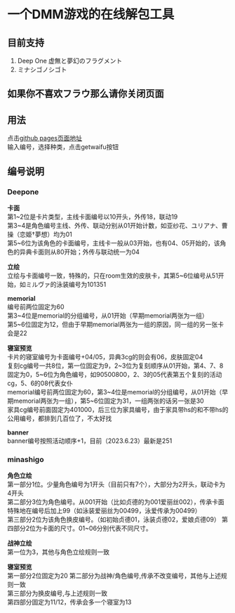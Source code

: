 # 一个DMM游戏的在线解包工具

## 目前支持  

1. Deep One 虚無と夢幻のフラグメント  
2. ミナシゴノシゴト

## 如果你不喜欢フラウ那么请你关闭页面

## 用法

点击[github pages页面地址](https://lisanjin.github.io/GetWaifu/)  
输入编号，选择种类，点击getwaifu按钮

## 编号说明  

### Deepone  

**卡面**  
第1\~2位是卡片类型，主线卡面编号以10开头，外传18，联动19  
第3\~4是角色编号主线、外传、联动分别从01开始计数，如亚纱花、ユリアナ、曹操（恋姫†夢想）均为01  
第5\~6位为该角色的卡面编号，主线卡一般从03开始，也有04、05开始的，该角色的异典卡面则从80开始；外传与联动统一为04  

**立绘**  
立绘与卡面编号一致，特殊的，只在room生效的皮肤卡，其第5~6位编号从51开始，如ミルヴァ的泳装编号为101351  

**memorial**  
编号前两位固定为60  
第3\~4位是memorial的分组编号，从01开始（早期memorial两张为一组）  
第5\~6位固定为12，但由于早期memorial两张为一组的原因，同一组的另一张卡会是22  

**寝室预览**  
卡片的寝室编号为卡面编号+04/05，异典3cg的则会有06，皮肤固定04  
复刻cg编号一共8位，第一位固定为9，2\~3位为复刻顺序从01开始，第4、7、8固定为0，5\~6位为角色编号，如90500800，2、3的05代表第五个复刻的活动cg，5、6的08代表女仆  
memorial编号前两位固定为60，第3\~4位是memorial的分组编号，从01开始（早期memorial两张为一组），第5\~6位固定为31，一组两张的话另一张是30  
家具cg编号前面固定为401000，后三位为家具编号，由于家具带hs的和不带hs的公用编号，都排到几百位了，不太好找  

**banner**  
banner编号按照活动顺序+1，目前（2023.6.23）最新是251  

### minashigo  

**角色立绘**  
第一部分1位。少量角色编号为1开头（目前只有7个），大部分为2开头，联动卡为4开头  
第二部分3位为角色编号。从001开始（比如贞德的为001爱丽丝002），传承卡面特殊地在编号后加上99（如泳装爱丽丝为00499，泳爱传承为00499）  
第三部分2位为该角色换皮编号。（如初始贞德01，泳装贞德02，爱娘贞德09）
第四部分2位为卡面的尺寸。01~06分别代表不同尺寸。  

**战神立绘**  
第一位为3，其他与角色立绘规则一致

**寝室预览**  
第一部分2位固定为20
第二部分为战神/角色编号,传承不改变编号，其他与上述规则一致  
第三部分为换皮编号,与上述规则一致  
第四部分固定为11/12，传承会多一个寝室为13  
